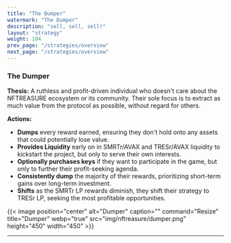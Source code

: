 ```yaml
---
title: "The Dumper"
watermark: "The Dumper"
description: "sell, sell, sell!"
layout: "strategy"
weight: 104
prev_page: "/strategies/overview"
next_page: "/strategies/overview"
---
```


### The Dumper

**Thesis:** A ruthless and profit-driven individual who doesn't care about the NFTREASURE ecosystem or its community. Their sole focus is to extract as much value from the protocol as possible, without regard for others.

**Actions:**

- **Dumps** every reward earned, ensuring they don't hold onto any assets that could potentially lose value.
- **Provides Liquidity** early on in SMRTr/AVAX and TRESr/AVAX liquidity to kickstart the project, but only to serve their own interests.
- **Optionally purchases keys** if they want to participate in the game, but only to further their profit-seeking agenda.
- **Consistently dump** the majority of their rewards, prioritizing short-term gains over long-term investment.
- **Shifts** as the SMRTr LP rewards diminish, they shift their strategy to TRESr LP, seeking the most profitable opportunities.

{{< image position="center" alt="Dumper" caption="" command="Resize" title="Dumper" webp="true" src="img/nftreasure/dumper.png" height="450" width="450" >}}

---
